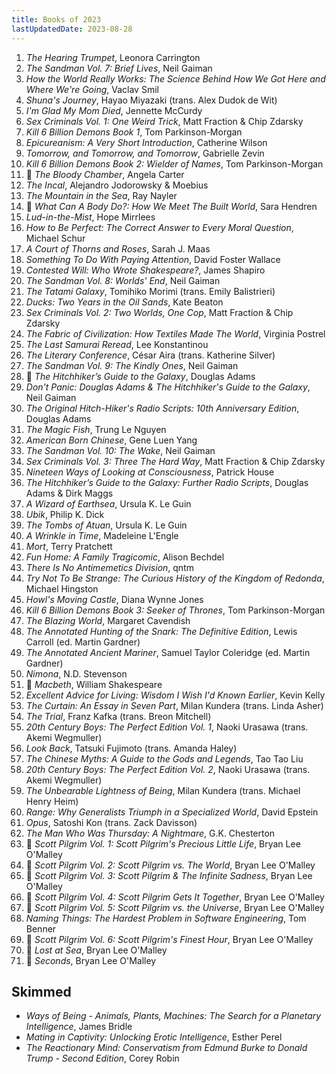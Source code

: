```yaml
---
title: Books of 2023
lastUpdatedDate: 2023-08-28
---
```


1. *The Hearing Trumpet*, Leonora Carrington
2. *The Sandman Vol. 7: Brief Lives*, Neil Gaiman
3. *How the World Really Works: The Science Behind How We Got Here and Where We're Going*, Vaclav Smil
4. *Shuna's Journey*, Hayao Miyazaki (trans. Alex Dudok de Wit)
5. *I'm Glad My Mom Died*, Jennette McCurdy
6. *Sex Criminals Vol. 1: One Weird Trick*, Matt Fraction & Chip Zdarsky
7. *Kill 6 Billion Demons Book 1*, Tom Parkinson-Morgan
8. *Epicureanism: A Very Short Introduction*, Catherine Wilson
9. *Tomorrow, and Tomorrow, and Tomorrow*, Gabrielle Zevin
10. *Kill 6 Billion Demons Book 2: Wielder of Names*, Tom Parkinson-Morgan
11. 🔁 *The Bloody Chamber*, Angela Carter
12. *The Incal*, Alejandro Jodorowsky & Moebius
13. *The Mountain in the Sea*, Ray Nayler
14. 🔁 *What Can A Body Do?: How We Meet The Built World*, Sara Hendren
15. *Lud-in-the-Mist*, Hope Mirrlees
16. *How to Be Perfect: The Correct Answer to Every Moral Question*, Michael Schur
17. *A Court of Thorns and Roses*, Sarah J. Maas
18. *Something To Do With Paying Attention*, David Foster Wallace
19. *Contested Will: Who Wrote Shakespeare?*, James Shapiro
20. *The Sandman Vol. 8: Worlds' End*, Neil Gaiman
21. *The Tatami Galaxy*, Tomihiko Morimi (trans. Emily Balistrieri)
22. *Ducks: Two Years in the Oil Sands*, Kate Beaton
23. *Sex Criminals Vol. 2: Two Worlds, One Cop*, Matt Fraction & Chip Zdarsky
24. *The Fabric of Civilization: How Textiles Made The World*, Virginia Postrel
25. *The Last Samurai Reread*, Lee Konstantinou
26. *The Literary Conference*, César Aira (trans. Katherine Silver)
27. *The Sandman Vol. 9: The Kindly Ones*, Neil Gaiman
28. 🔁 *The Hitchhiker’s Guide to the Galaxy*, Douglas Adams
29. *Don't Panic: Douglas Adams & The Hitchhiker's Guide to the Galaxy*, Neil Gaiman
30. *The Original Hitch-Hiker's Radio Scripts: 10th Anniversary Edition*, Douglas Adams
31. *The Magic Fish*, Trung Le Nguyen
32. *American Born Chinese*, Gene Luen Yang
33. *The Sandman Vol. 10: The Wake*, Neil Gaiman
34. *Sex Criminals Vol. 3: Three The Hard Way*, Matt Fraction & Chip Zdarsky
35. *Nineteen Ways of Looking at Consciousness*, Patrick House
36. *The Hitchhiker’s Guide to the Galaxy: Further Radio Scripts*, Douglas Adams & Dirk Maggs
37. *A Wizard of Earthsea*, Ursula K. Le Guin
38. *Ubik*, Philip K. Dick
39. *The Tombs of Atuan*, Ursula K. Le Guin
40. *A Wrinkle in Time*, Madeleine L'Engle
41. *Mort*, Terry Pratchett
42. *Fun Home: A Family Tragicomic*, Alison Bechdel
43. *There Is No Antimemetics Division*, qntm
44. *Try Not To Be Strange: The Curious History of the Kingdom of Redonda*, Michael Hingston
45. *Howl's Moving Castle*, Diana Wynne Jones
46. *Kill 6 Billion Demons Book 3: Seeker of Thrones*, Tom Parkinson-Morgan
47. *The Blazing World*, Margaret Cavendish
48. *The Annotated Hunting of the Snark: The Definitive Edition*, Lewis Carroll (ed. Martin Gardner)
49. *The Annotated Ancient Mariner*, Samuel Taylor Coleridge (ed. Martin Gardner)
50. *Nimona*, N.D. Stevenson
51. 🔁 *Macbeth*, William Shakespeare
52. *Excellent Advice for Living: Wisdom I Wish I'd Known Earlier*, Kevin Kelly
53. *The Curtain: An Essay in Seven Part*, Milan Kundera (trans. Linda Asher)
54. *The Trial*, Franz Kafka (trans. Breon Mitchell)
55. *20th Century Boys: The Perfect Edition Vol. 1*, Naoki Urasawa (trans. Akemi Wegmuller)
56. *Look Back*, Tatsuki Fujimoto (trans. Amanda Haley)
57. *The Chinese Myths: A Guide to the Gods and Legends*, Tao Tao Liu
58. *20th Century Boys: The Perfect Edition Vol. 2*, Naoki Urasawa (trans. Akemi Wegmuller)
59. *The Unbearable Lightness of Being*, Milan Kundera (trans. Michael Henry Heim)
60. *Range: Why Generalists Triumph in a Specialized World*, David Epstein
61. *Opus*, Satoshi Kon (trans. Zack Davisson)
62. *The Man Who Was Thursday: A Nightmare*, G.K. Chesterton
63. 🔁 *Scott Pilgrim Vol. 1: Scott Pilgrim's Precious Little Life*, Bryan Lee O'Malley
64. 🔁 *Scott Pilgrim Vol. 2: Scott Pilgrim vs. The World*, Bryan Lee O'Malley
65. 🔁 *Scott Pilgrim Vol. 3: Scott Pilgrim & The Infinite Sadness*, Bryan Lee O'Malley
66. 🔁 *Scott Pilgrim Vol. 4: Scott Pilgrim Gets It Together*, Bryan Lee O'Malley
67. 🔁 *Scott Pilgrim Vol. 5: Scott Pilgrim vs. the Universe*, Bryan Lee O'Malley
68. *Naming Things: The Hardest Problem in Software Engineering*, Tom Benner
69. 🔁 *Scott Pilgrim Vol. 6: Scott Pilgrim's Finest Hour*, Bryan Lee O'Malley
70. 🔁 *Lost at Sea*, Bryan Lee O'Malley
71. 🔁 *Seconds*, Bryan Lee O'Malley

## Skimmed

- *Ways of Being - Animals, Plants, Machines: The Search for a Planetary Intelligence*, James Bridle
- *Mating in Captivity: Unlocking Erotic Intelligence*, Esther Perel
- *The Reactionary Mind: Conservatism from Edmund Burke to Donald Trump - Second Edition*, Corey Robin